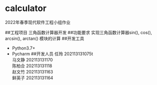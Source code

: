 # calculator
2022年春季现代软件工程小组作业

##工程项目
三角函数计算器开发
##功能要求
实现三角函数计算器sin(), cos(), arcsin(), arctan() 模块的计算
##开发工具
- Python3.7+
- Pycharm
##开发人员
任玲   202113131075t<br />
马文静 202113131170<br />
陈柏合 202113131118<br />
赵文竹 202113131163<br />
鲜英子 202113131164<br />​
